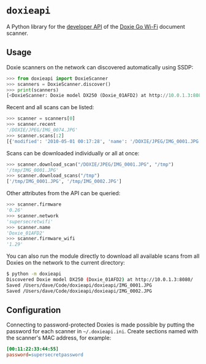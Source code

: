 # `doxieapi`

A Python library for the [developer API](http://help.getdoxie.com/doxiego/advanced/wifi/api/)
of the [Doxie Go Wi-Fi](http://www.getdoxie.com/product/doxie-go/) document scanner.

## Usage

Doxie scanners on the network can discovered automatically using SSDP:

```python
>>> from doxieapi import DoxieScanner
>>> scanners = DoxieScanner.discover()
>>> print(scanners)
[<DoxieScanner: Doxie model DX250 (Doxie_01AFD2) at http://10.0.1.3:8080/>]
```

Recent and all scans can be listed:

```python
>>> scanner = scanners[0]
>>> scanner.recent
'/DOXIE/JPEG/IMG_0074.JPG'
>>> scanner.scans[:2]
[{'modified': '2010-05-01 00:17:28', 'name': '/DOXIE/JPEG/IMG_0001.JPG', 'size': 1365552}, {'modified': '2010-05-01 00:17:44', 'name': '/DOXIE/JPEG/IMG_0002.JPG', 'size': 1362595}]
```

Scans can be downloaded individually or all at once:

```python
>>> scanner.download_scan("/DOXIE/JPEG/IMG_0001.JPG", "/tmp")
'/tmp/IMG_0001.JPG'
>>> scanner.download_scans("/tmp")
['/tmp/IMG_0001.JPG', '/tmp/IMG_0002.JPG']
```

Other attributes from the API can be queried:

```python
>>> scanner.firmware
'0.26'
>>> scanner.network
'supersecretwifi'
>>> scanner.name
'Doxie_01AFD2'
>>> scanner.firmware_wifi
'1.29'
```

You can also run the module directly to download all available scans from all Doxies on
the network to the current directory:

```sh
$ python -m doxieapi
Discovered Doxie model DX250 (Doxie_01AFD2) at http://10.0.1.3:8080/
Saved /Users/dave/Code/doxieapi/doxieapi/IMG_0001.JPG
Saved /Users/dave/Code/doxieapi/doxieapi/IMG_0002.JPG
```

## Configuration

Connecting to password-protected Doxies is made possible by putting the password for
each scanner in `~/.doxieapi.ini`. Create sections named with the scanner's MAC address,
for example:

```ini
[00:11:22:33:44:55]
password=supersecretpassword
```
